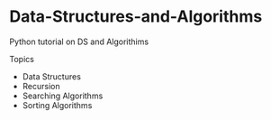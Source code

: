 # Data-Structures-and-Algorithms
Python tutorial on DS and Algorithims

Topics
- Data Structures
- Recursion
- Searching Algorithms
- Sorting Algorithms

